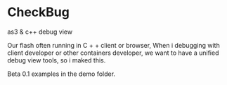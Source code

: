 CheckBug
========

as3 &amp; c++ debug view

Our flash often running in C + + client or browser, When i debugging with client developer or other containers developer, we want to have a unified debug view tools, so i maked this.

Beta 0.1 examples in the demo folder.